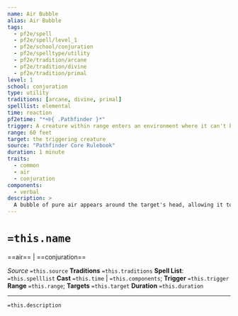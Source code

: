 ```yaml
---
name: Air Bubble
alias: Air Bubble
tags:
  - pf2e/spell
  - pf2e/spell/level_1
  - pf2e/school/conjuration
  - pf2e/spelltype/utility
  - pf2e/tradition/arcane
  - pf2e/tradition/divine
  - pf2e/tradition/primal
level: 1
school: conjuration
type: utility
traditions: [arcane, divine, primal]
spelllist: elemental
time: reaction
pf2etime: "*⬲{ .Pathfinder }*"
trigger: A creature within range enters an environment where it can't breathe
range: 60 feet
target: the triggering creature
source: "Pathfinder Core Rulebook"
duration: 1 minute
traits:
  - common
  - air
  - conjuration
components:
  - verbal
description: >
  A bubble of pure air appears around the target's head, allowing it to breathe normally. The effect ends as soon as the target returns to an environment where it can breathe normally.
---
```

# `=this.name`
==air== | ==conjuration==

*Source* `=this.source`
**Traditions** `=this.traditions`
**Spell List**: `=this.spelllist`
**Cast** `=this.time` | `=this.components`; **Trigger** `=this.trigger`
**Range** `=this.range`; **Targets** `=this.target`
**Duration** `=this.duration`

***
`=this.description`